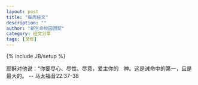 ```yaml
---
layout: post
title: "每周经文"
description: ""
author: "新生命校园团契"
category: 经文分享
tags: [灵修]
---
```

{% include JB/setup %}

耶稣对他说：“你要尽心、尽性、尽意，爱主你的　神。这是诫命中的第一，且是最大的。 -- 马太福音22:37-38
